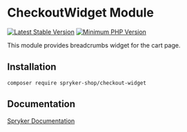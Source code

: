 # CheckoutWidget Module
[![Latest Stable Version](https://poser.pugx.org/spryker-shop/checkout-widget/v/stable.svg)](https://packagist.org/packages/spryker-shop/checkout-widget)
[![Minimum PHP Version](https://img.shields.io/badge/php-%3E%3D%208.0-8892BF.svg)](https://php.net/)

This module provides breadcrumbs widget for the cart page.

## Installation

```
composer require spryker-shop/checkout-widget
```

## Documentation

[Spryker Documentation](https://docs.spryker.com)
